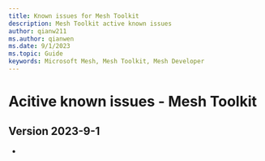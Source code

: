 ```yaml
---
title: Known issues for Mesh Toolkit
description: Mesh Toolkit active known issues
author: qianw211    
ms.author: qianwen
ms.date: 9/1/2023
ms.topic: Guide
keywords: Microsoft Mesh, Mesh Toolkit, Mesh Developer
---
```


# Acitive known issues - Mesh Toolkit

## Version 2023-9-1

* 
